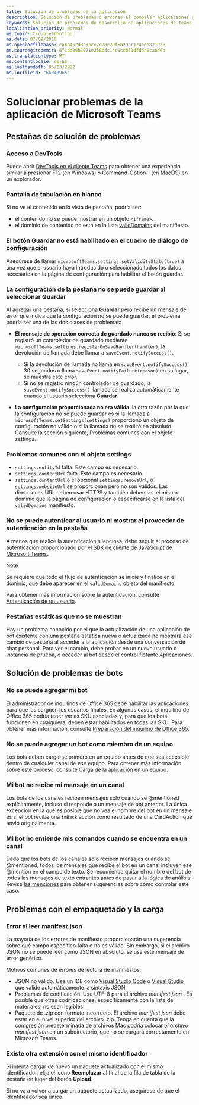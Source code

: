 ```yaml
---
title: Solución de problemas de la aplicación
description: Solución de problemas o errores al compilar aplicaciones para Microsoft Teams
keywords: Solución de problemas de desarrollo de aplicaciones de teams
localization_priority: Normal
ms.topic: troubleshooting
ms.date: 07/09/2018
ms.openlocfilehash: ea6a452d3e3ace7c78e29f6829ac124eea8219d6
ms.sourcegitcommit: 6f1bd36b1071e256bdc14e6ccb31dfdda9ca6d6b
ms.translationtype: MT
ms.contentlocale: es-ES
ms.lasthandoff: 06/13/2022
ms.locfileid: "66048965"
---
```

# <a name="troubleshoot-your-microsoft-teams-app"></a>Solucionar problemas de la aplicación de Microsoft Teams

## <a name="troubleshooting-tabs"></a>Pestañas de solución de problemas

### <a name="accessing-the-devtools"></a>Acceso a DevTools

Puede abrir [DevTools en el cliente Teams](~/tabs/how-to/developer-tools.md) para obtener una experiencia similar a presionar F12 (en Windows) o Command-Option-I (en MacOS) en un explorador.

### <a name="blank-tab-screen"></a>Pantalla de tabulación en blanco

Si no ve el contenido en la vista de pestaña, podría ser:

* el contenido no se puede mostrar en un objeto `<iframe>`.
* el dominio de contenido no está en la lista [validDomains](~/resources/schema/manifest-schema.md#validdomains) del manifiesto.

### <a name="the-save-button-isnt-enabled-on-the-settings-dialog"></a>El botón Guardar no está habilitado en el cuadro de diálogo de configuración

Asegúrese de llamar `microsoftTeams.settings.setValidityState(true)` a una vez que el usuario haya introducido o seleccionado todos los datos necesarios en la página de configuración para habilitar el botón guardar.

### <a name="the-tab-settings-cant-be-saved-on-selecting-save"></a>La configuración de la pestaña no se puede guardar al seleccionar Guardar

Al agregar una pestaña, si selecciona **Guardar** pero recibe un mensaje de error que indica que la configuración no se puede guardar, el problema podría ser una de las dos clases de problemas:

* **El mensaje de operación correcta de guardado nunca se recibió**: Si se registró un controlador de guardado mediante `microsoftTeams.settings.registerOnSaveHandler(handler)`, la devolución de llamada debe llamar a `saveEvent.notifySuccess()`.

  * Si la devolución de llamada no llama en `saveEvent.notifySuccess()` 30 segundos o llama `saveEvent.notifyFailure(reason)` en su lugar, se muestra este error.
  * Si no se registró ningún controlador de guardado, la `saveEvent.notifySuccess()` llamada se realiza automáticamente cuando el usuario selecciona **Guardar**.

* **La configuración proporcionada no era válida**: la otra razón por la que la configuración no se puede guardar es si la llamada a `microsoftTeams.setSettings(settings)` proporcionó un objeto de configuración no válido o si la llamada no se realizó en absoluto. Consulte la sección siguiente, Problemas comunes con el objeto settings.

### <a name="common-problems-with-the-settings-object"></a>Problemas comunes con el objeto settings

* `settings.entityId` falta. Este campo es necesario.
* `settings.contentUrl` falta. Este campo es necesario.
* `settings.contentUrl` o el opcional `settings.removeUrl`, o `settings.websiteUrl` se proporcionan pero no son válidos. Las direcciones URL deben usar HTTPS y también deben ser el mismo dominio que la página de configuración o especificarse en la lista del `validDomains` manifiesto.

### <a name="cant-authenticate-the-user-or-display-your-auth-provider-in-your-tab"></a>No se puede autenticar al usuario ni mostrar el proveedor de autenticación en la pestaña

A menos que realice la autenticación silenciosa, debe seguir el proceso de autenticación proporcionado por el [SDK de cliente de JavaScript de Microsoft Teams](/javascript/api/overview/msteams-client).

> [!NOTE]
> Se requiere que todo el flujo de autenticación se inicie y finalice en el dominio, que debe aparecer en el `validDomains` objeto del manifiesto.

Para obtener más información sobre la autenticación, consulte [Autenticación de un usuario](~/concepts/authentication/authentication.md).

### <a name="static-tabs-not-showing-up"></a>Pestañas estáticas que no se muestran

Hay un problema conocido por el que la actualización de una aplicación de bot existente con una pestaña estática nueva o actualizada no mostrará ese cambio de pestaña al acceder a la aplicación desde una conversación de chat personal.  Para ver el cambio, debe probar en un nuevo usuario o instancia de prueba, o acceder al bot desde el control flotante Aplicaciones.

## <a name="troubleshooting-bots"></a>Solución de problemas de bots

### <a name="cant-add-my-bot"></a>No se puede agregar mi bot

El administrador de inquilinos de Office 365 debe habilitar las aplicaciones para que las carguen los usuarios finales. En algunos casos, el inquilino de Office 365 podría tener varias SKU asociadas y, para que los bots funcionen en cualquiera, deben estar habilitados en todas las SKU. Para obtener más información, consulte [Preparación del inquilino de Office 365](~/concepts/build-and-test/prepare-your-o365-tenant.md).

### <a name="cant-add-bot-as-a-member-of-a-team"></a>No se puede agregar un bot como miembro de un equipo

Los bots deben cargarse primero en un equipo antes de que sea accesible dentro de cualquier canal de ese equipo. Para obtener más información sobre este proceso, consulte [Carga de la aplicación en un equipo](~/concepts/deploy-and-publish/apps-upload.md).

### <a name="my-bot-doesnt-get-my-message-in-a-channel"></a>Mi bot no recibe mi mensaje en un canal

Los bots de los canales reciben mensajes solo cuando se @mentioned explícitamente, incluso si responde a un mensaje de bot anterior. La única excepción en la que es posible que no vea el nombre del bot en un mensaje es si el bot recibe una `imBack` acción como resultado de una CardAction que envió originalmente.

### <a name="my-bot-doesnt-understand-my-commands-when-in-a-channel"></a>Mi bot no entiende mis comandos cuando se encuentra en un canal

Dado que los bots de los canales solo reciben mensajes cuando se @mentioned, todos los mensajes que recibe el bot en un canal incluyen ese @mention en el campo de texto. Se recomienda quitar el nombre del bot de todos los mensajes de texto entrantes antes de pasar a la lógica de análisis. Revise [las menciones](../bots/how-to/conversations/channel-and-group-conversations.md#work-with-mentions) para obtener sugerencias sobre cómo controlar este caso.

## <a name="issues-with-packaging-and-uploading"></a>Problemas con el empaquetado y la carga

### <a name="error-while-reading-manifestjson"></a>Error al leer manifest.json

La mayoría de los errores de manifiesto proporcionarán una sugerencia sobre qué campo específico falta o no es válido. Sin embargo, si el archivo JSON no se puede leer como JSON en absoluto, se usa este mensaje de error genérico.

Motivos comunes de errores de lectura de manifiestos:

* JSON no válido. Use un IDE como [Visual Studio Code](https://code.visualstudio.com) o [Visual Studio](https://www.visualstudio.com/vs/) que valide automáticamente la sintaxis JSON.
* Problemas de codificación. Use UTF-8 para el archivo *manifest.json* . Es posible que otras codificaciones, específicamente con la lista de materiales, no sean legibles.
* Paquete de .zip con formato incorrecto. El archivo *manifest.json* debe estar en el nivel superior del archivo .zip. Tenga en cuenta que la compresión predeterminada de archivos Mac podría colocar *el archivo manifest.json* en un subdirectorio, que no se cargará correctamente en Microsoft Teams.

### <a name="another-extension-with-same-id-exists"></a>Existe otra extensión con el mismo identificador

Si intenta cargar de nuevo un paquete actualizado con el mismo identificador, elija el icono **Reemplazar** al final de la fila de tabla de la pestaña en lugar del botón **Upload**.

Si no va a volver a cargar un paquete actualizado, asegúrese de que el identificador sea único.
